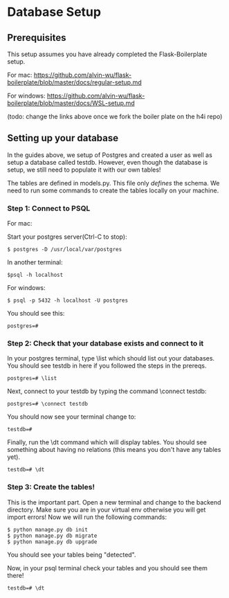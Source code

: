 # Database Setup

## Prerequisites
This setup assumes you have already completed the Flask-Boilerplate setup.

For mac: https://github.com/alvin-wu/flask-boilerplate/blob/master/docs/regular-setup.md

For windows: https://github.com/alvin-wu/flask-boilerplate/blob/master/docs/WSL-setup.md 

(todo: change the links above once we fork the boiler plate on the h4i repo)

## Setting up your database
In the guides above, we setup of Postgres and created a user as well as setup a database called testdb. However, even though the database is setup, we still need to populate it with our own tables!

The tables are defined in models.py. This file only _defines_ the schema. We need to run some commands to create the tables locally on your machine.

### Step 1: Connect to PSQL

For mac:

Start your postgres server(Ctrl-C to stop):
```
$ postgres -D /usr/local/var/postgres
```
In another terminal:
```
$psql -h localhost
```

For windows:
```
$ psql -p 5432 -h localhost -U postgres
```

You should see this:
```
postgres=#
```

### Step 2: Check that your database exists and connect to it

In your postgres terminal, type \list which should list out your databases. You should see testdb in here if you followed the steps in the prereqs.
```
postgres=# \list
```

Next, connect to your testdb by typing the command \connect testdb:
```
postgres=# \connect testdb
```

You should now see your terminal change to:
```
testdb=# 
```

Finally, run the \dt command which will display tables. You should see something about having no relations (this means you don't have any tables yet).
```
testdb=# \dt 
```

### Step 3: Create the tables!
This is the important part. Open a new terminal and change to the backend directory. Make sure you are in your virtual env otherwise you will get import errors! Now we will run the following commands:

```
$ python manage.py db init
$ python manage.py db migrate
$ python manage.py db upgrade
```

You should see your tables being "detected".

Now, in your psql terminal check your tables and you should see them there!

```
testdb=# \dt 
```
